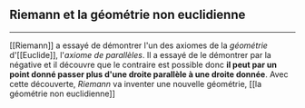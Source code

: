 

## Riemann et la géométrie non euclidienne

---

[[Riemann]] a essayé de démontrer l'un des axiomes de la *géométrie* d'[[Euclide]], l'*axiome de parallèles*. Il a essayé de le démontrer par la négative et il découvre que le contraire est possible donc **il peut par un point donné passer plus d'une droite parallèle à une droite donnée**. Avec cette découverte, *Riemann* va inventer une nouvelle géométrie, [[la géométrie non euclidienne]]